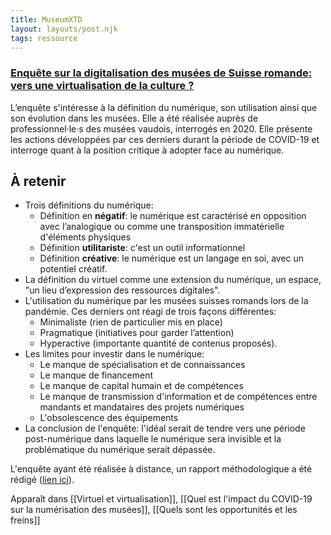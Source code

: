 ```yaml
---
title: MuseumXTD
layout: layouts/post.njk
tags: ressource
---
```

### [Enquête sur la digitalisation des musées de Suisse romande: vers une virtualisation de la culture ?](https://unidistance.ch/en/history/research-project/musee-20-enquete-sur-la-digitalisation-des-musees-suisses)  
L’enquête s'intéresse à la définition du numérique, son utilisation ainsi que son évolution dans les musées. Elle a été réalisée auprès de professionnel·le·s des musées vaudois, interrogés en 2020.
Elle présente les actions développées par ces derniers durant la période de COVID-19 et interroge quant à la position critique à adopter face au numérique.  

## À retenir 
- Trois définitions du numérique: 
	- Définition en **négatif**: le numérique est caractérisé en opposition avec l’analogique ou comme une transposition immatérielle d'éléments physiques
	- Définition **utilitariste**: c'est un outil informationnel
	- Définition **créative**: le numérique est un langage en soi, avec un potentiel créatif.
- La définition du virtuel comme une extension du numérique, un espace, "un lieu d’expression des ressources digitales". 
- L'utilisation du numérique par les musées suisses romands lors de la pandémie. Ces derniers ont réagi de trois façons différentes:
	- Minimaliste (rien de particulier mis en place)
	- Pragmatique (initiatives pour garder l’attention)
	- Hyperactive (importante quantité de contenus proposés). 
- Les limites pour investir dans le numérique: 
	- Le manque de spécialisation et de connaissances
	- Le manque de financement
	- Le manque de capital humain et de compétences
	- Le manque de transmission d'information et de compétences entre mandants et mandataires des projets numériques
	- L'obsolescence des équipements
- La conclusion de l'enquête: l'idéal serait de tendre vers une période post-numérique dans laquelle le numérique sera invisible et la problématique du numérique serait dépassée.    


L'enquête ayant été réalisée à distance, un rapport méthodologique a été rédigé ([lien ici](https://unidistance.ch/fileadmin/files/files_unidistance.ch/Documentation/Recherche/Muse%CC%81es2.0_Re%CC%81flexions_me%CC%81thodologie-a%CC%80-distance.pdf)). 

Apparaît dans [[Virtuel et virtualisation]], [[Quel est l'impact du COVID-19 sur la numérisation des musées]], [[Quels sont les opportunités et les freins]]